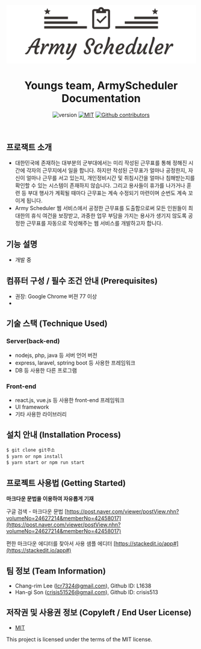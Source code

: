 ![Logo](frontend/src/assets/img/armyscheduler_logo.png)

<h1 align="center">Youngs team, ArmyScheduler Documentation</h1>

<p align="center">
    <img src="https://img.shields.io/badge/version-v1.0.0-orange" alt="version"/>
    <a href="https://opensource.org/licenses/MIT"><img src="https://img.shields.io/badge/License-MIT-yellow.svg" alt="MIT"></a>
    <a href="https://github.com/osamhack2021/CLOUD_WEB_ArmyScheduler_Youngs/graphs/contributors"><img alt="Github contributors" src="https://img.shields.io/github/contributors/osamhack2021/CLOUD_WEB_ArmyScheduler_Youngs?color=success"></a>
</p>
<br/>

## 프로잭트 소개
- 대한민국에 존재하는 대부분의 군부대에서는 미리 작성된 근무표를 통해 정해진 시간에 각자의 근무지에서 일을 합니다. 하지만 작성된 근무표가 얼마나 공정한지, 자신이 얼마나 근무를 서고 있는지, 개인정비시간 및 취침시간을 얼마나 침해받는지를 확인할 수 있는 시스템이 존재하지 않습니다. 그리고 용사들이 휴가를 나가거나 훈련 등 부대 행사가 계획될 때마다 근무표는 계속 수정되기 마련이며 순번도 계속 꼬이게 됩니다. 
- Army Scheduler 웹 서비스에서 공정한 근무표를 도출함으로써 모든 인원들이 최대한의 휴식 여건을 보장받고, 과중한 업무 부담을 가지는 용사가 생기지 않도록 공정한 근무표를 자동으로 작성해주는 웹 서비스를 개발하고자 합니다.

## 기능 설명
 - 개발 중

## 컴퓨터 구성 / 필수 조건 안내 (Prerequisites)
 - 권장: Google Chrome 버젼 77 이상
 - 

## 기술 스택 (Technique Used) 
### Server(back-end)
 - nodejs, php, java 등 서버 언어 버전 
 - express, laravel, sptring boot 등 사용한 프레임워크 
 - DB 등 사용한 다른 프로그램 
 
### Front-end
 - react.js, vue.js 등 사용한 front-end 프레임워크 
 - UI framework
 - 기타 사용한 라이브러리

## 설치 안내 (Installation Process)
```bash
$ git clone git주소
$ yarn or npm install
$ yarn start or npm run start
```


## 프로젝트 사용법 (Getting Started)
**마크다운 문법을 이용하여 자유롭게 기재**

구글 검색 - 마크다운 문법
[https://post.naver.com/viewer/postView.nhn?volumeNo=24627214&memberNo=42458017](https://post.naver.com/viewer/postView.nhn?volumeNo=24627214&memberNo=42458017)

편한 마크다운 에디터를 찾아서 사용
샘플 에디터 [https://stackedit.io/app#](https://stackedit.io/app#)
 

## 팀 정보 (Team Information)
- Chang-rim Lee (lcr7324@gmail.com), Github ID: L1638
- Han-gi Son (crisis51526@gmail.com), Github ID: crisis513


## 저작권 및 사용권 정보 (Copyleft / End User License)
 * [MIT](https://github.com/osamhack2021/CLOUD_WEB_ArmyScheduler_Youngs/blob/master/license.md)

This project is licensed under the terms of the MIT license.